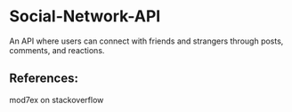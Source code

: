 # Social-Network-API
An API where users can connect with friends and strangers through posts, comments, and reactions.

## References:
mod7ex on stackoverflow
